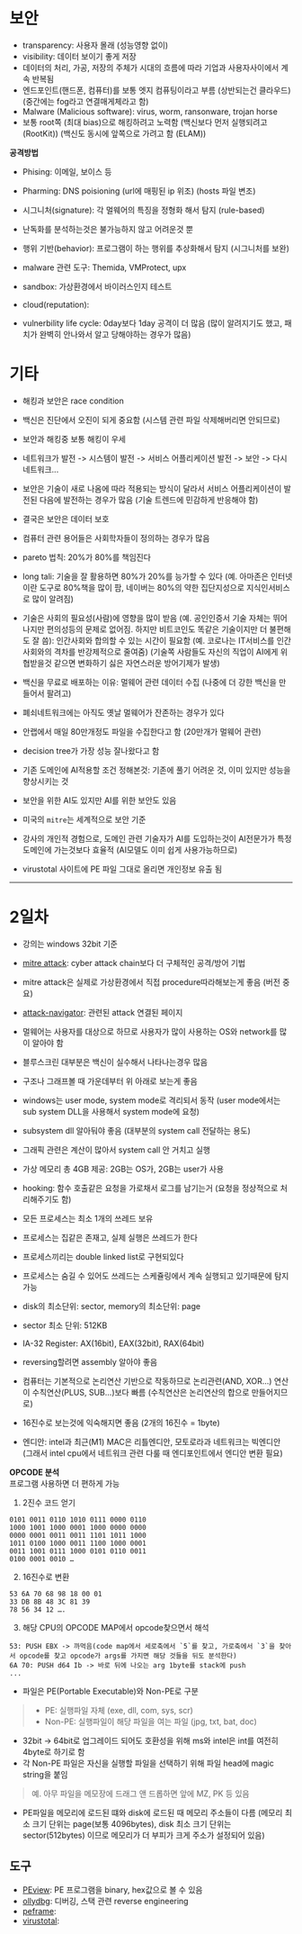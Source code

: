 # 보안
- transparency: 사용자 몰래 (성능영향 없이)
- visibility: 데이터 보이기 좋게 저장
- 데이터의 처리, 가공, 저장의 주체가 시대의 흐름에 따라 기업과 사용자사이에서 계속 반복됨
- 엔드포인트(핸드폰, 컴퓨터)를 보통 엣지 컴퓨팅이라고 부름 (상반되는건 클라우드) (중간에는 fog라고 연결매게체라고 함)
- Malware (Malicious software): virus, worm, ransonware, trojan horse
- 보통 root쪽 (최대 bias)으로 해킹하려고 노력함 (백신보다 먼저 실행되려고 (RootKit)) (백신도 동시에 앞쪽으로 가려고 함 (ELAM))

**공격방법**  
- Phising: 이메일, 보이스 등
- Pharming: DNS poisioning (url에 매핑된 ip 위조) (hosts 파일 변조)

- 시그니처(signature): 각 멀웨어의 특징을 정형화 해서 탐지 (rule-based)
- 난독화를 분석하는것은 불가능하지 않고 어려운것 뿐
- 행위 기반(behavior): 프로그램이 하는 행위를 추상화해서 탐지 (시그니처를 보완)
- malware 관련 도구: Themida, VMProtect, upx
- sandbox: 가상환경에서 바이러스인지 테스트
- cloud(reputation): 

- vulnerbility life cycle: 0day보다 1day 공격이 더 많음 (많이 알려지기도 했고, 패치가 완벽히 안나와서 알고 당해야하는 경우가 많음)


# 기타
- 해킹과 보안은 race condition
- 백신은 진단에서 오진이 되게 중요함 (시스템 관련 파일 삭제해버리면 안되므로)
- 보안과 해킹중 보통 해킹이 우세
- 네트워크가 발전 -> 시스템이 발전 -> 서비스 어플리케이션 발전 -> 보안 -> 다시 네트워크...
- 보안은 기술이 새로 나옴에 따라 적용되는 방식이 달라서 서비스 어플리케이션이 발전된 다음에 발전하는 경우가 많음 (기술 트렌드에 민감하게 반응해야 함)
- 결국은 보안은 데이터 보호
- 컴퓨터 관련 용어들은 사회학자들이 정의하는 경우가 많음

- pareto 법칙: 20%가 80%를 책임진다
- long tali: 기술을 잘 활용하면 80%가 20%를 능가할 수 있다 (예. 아마존은 인터넷이란 도구로 80%책을 많이 팜, 네이버는 80%의 약한 집단지성으로 지식인서비스로 많이 알려짐)
- 기술은 사회의 필요성(사람)에 영향을 많이 받음 (예. 공인인증서 기술 자체는 뛰어나지만 편의성등의 문제로 없어짐. 하지만 비트코인도 똑같은 기술이지만 더 불편해도 잘 씀): 인간사회와 합의할 수 있는 시간이 필요함 (예. 코로나는 IT서비스를 인간사회와의 격차를 반강제적으로 줄여줌) (기술쪽 사람들도 자신의 직업이 AI에게 위협받을것 같으면 변화하기 싫은 자연스러운 방어기제가 발생)

- 백신을 무료로 배포하는 이유: 멀웨어 관련 데이터 수집 (나중에 더 강한 백신을 만들어서 팔려고)
- 폐쇠네트워크에는 아직도 옛날 멀웨어가 잔존하는 경우가 있다
- 안랩에서 매일 80만개정도 파일을 수집한다고 함 (20만개가 멀웨어 관련)
- decision tree가 가장 성능 잘나왔다고 함
- 기존 도메인에 AI적용할 조건 정해본것: 기존에 풀기 어려운 것, 이미 있지만 성능을 향상시키는 것
- 보안을 위한 AI도 있지만 AI를 위한 보안도 있음
- 미국의 `mitre`는 세계적으로 보안 기준
- 강사의 개인적 경험으로, 도메인 관련 기술자가 AI를 도입하는것이 AI전문가가 특정 도메인에 가는것보다 효율적 (AI모델도 이미 쉽게 사용가능하므로)
- virustotal 사이트에 PE 파일 그대로 올리면 개인정보 유출 됨


---

 # 2일차

- 강의는 windows 32bit 기준
 - [mitre attack](https://attack.mitre.org/): cyber attack chain보다 더 구체적인 공격/방어 기법
 - mitre attack은 실제로 가상환경에서 직접 procedure따라해보는게 좋음 (버전 중요)
 - [attack-navigator](https://mitre-attack.github.io/attack-navigator/): 관련된 attack 연결된 페이지

 - 멀웨어는 사용자를 대상으로 하므로 사용자가 많이 사용하는 OS와 network를 많이 알아야 함
 - 블루스크린 대부분은 백신이 실수해서 나타나는경우 많음
 - 구조나 그래프볼 때 가운데부터 위 아래로 보는게 좋음
 - windows는 user mode, system mode로 격리되서 동작 (user mode에서는 sub system DLL을 사용해서 system mode에 요청)
 - subsystem dll 알아둬야 좋음 (대부분의 system call 전달하는 용도)
 - 그래픽 관련은 계산이 많아서 system call 안 거치고 실행
- 가상 메모리 총 4GB 제공: 2GB는 OS가, 2GB는 user가 사용

- hooking: 함수 호출같은 요청을 가로채서 로그를 남기는거 (요청을 정상적으로 처리해주기도 함)
- 모든 프로세스는 최소 1개의 쓰레드 보유
- 프로세스는 집같은 존재고, 실제 실행은 쓰레드가 한다
- 프로세스끼리는 double linked list로 구현되있다
- 프로세스는 숨길 수 있어도 쓰레드는 스케쥴링에서 계속 실행되고 있기때문에 탐지 가능
- disk의 최소단위: sector, memory의 최소단위: page
- sector 최소 단위: 512KB

- IA-32 Register: AX(16bit), EAX(32bit), RAX(64bit)
- reversing할려면 assembly 알아야 좋음

- 컴퓨터는 기본적으로 논리연산 기반으로 작동하므로 논리관련(AND, XOR...) 연산이 수칙연산(PLUS, SUB...)보다 빠름 (수칙연산은 논리연산의 합으로 만들어지므로)
- 16진수로 보는것에 익숙해지면 좋음 (2개의 16진수 = 1byte)

- 엔디안: intel과 최근(M1) MAC은 리틀엔디안, 모토로라과 네트워크는 빅엔디안 (그래서 intel cpu에서 네트워크 관련 다룰 때 엔디포인트에서 엔디안 변환 필요)

**OPCODE 분석**  
프로그램 사용하면 더 편하게 가능

1. 2진수 코드 얻기
```
0101 0011 0110 1010 0111 0000 0110
1000 1001 1000 0001 1000 0000 0000
0000 0001 0011 0011 1101 1011 1000
1011 0100 1000 0011 1100 1000 0001
0011 1001 0111 1000 0101 0110 0011
0100 0001 0010 …
```
2. 16진수로 변환
```
53 6A 70 68 98 18 00 01
33 DB 8B 48 3C 81 39
78 56 34 12 ….
```

3. 해당 CPU의 OPCODE MAP에서 opcode찾으면서 해석
```
53: PUSH EBX -> 까먹음(code map에서 세로축에서 `5`를 찾고, 가로축에서 `3`을 찾아서 opcode를 찾고 opcode가 args를 가지면 해당 것들을 뒤도 분석한다)
6A 70: PUSH d64 Ib -> 바로 뒤에 나오는 arg 1byte를 stack에 push
...
```

- 파일은 PE(Portable Executable)와 Non-PE로 구분
> - PE: 실행파일 자체 (exe, dll, com, sys, scr)
> - Non-PE: 실행파일이 해당 파일을 여는 파일 (jpg, txt, bat, doc)

- 32bit -> 64bit로 업그레이드 되어도 호환성을 위해 ms와 intel은 int를 여전히 4byte로 하기로 함
- 각 Non-PE 파일은 자신을 실행할 파일을 선택하기 위해 파일 head에 magic string을 붙임
> 예. 아무 파일을 메모장에 드래그 앤 드롭하면 앞에 MZ, PK 등 있음

- PE파일을 메모리에 로드된 떄와 disk에 로드된 때 메모리 주소들이 다름 (메모리 최소 크기 단위는 page(보통 4096bytes), disk 최소 크기 단위는 sector(512bytes) 이므로 메모리가 더 부피가 크게 주소가 설정되어 있음) 


## 도구
- [PEview](http://wjradburn.com/software/): PE 프로그램을 binary, hex값으로 볼 수 있음
- [ollydbg](https://www.ollydbg.de/): 디버깅, 스택 관련 reverse engineering
- [peframe](): 
- [virustotal](): 